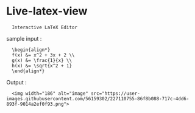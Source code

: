 # Live-latex-view

      Interactive LaTeX Editor 

sample input : 

      \begin{align*}
      f(x) &= x^2 + 3x + 2 \\
      g(x) &= \frac{1}{x} \\
      h(x) &= \sqrt{x^2 + 1}
      \end{align*}
      
Output :
      
      <img width="186" alt="image" src="https://user-images.githubusercontent.com/56159302/227110755-86f8b088-717c-4dd6-893f-9014a2ef0f93.png">

      

